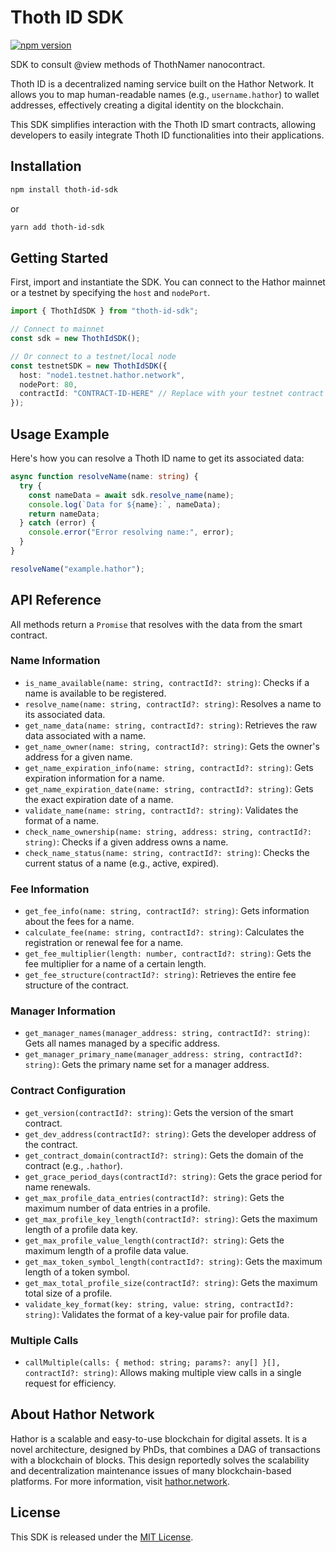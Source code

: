 # Thoth ID SDK

[![npm version](https://img.shields.io/npm/v/thoth-id-sdk.svg)](https://www.npmjs.com/package/thoth-id-sdk)

SDK to consult @view methods of ThothNamer nanocontract.

Thoth ID is a decentralized naming service built on the Hathor Network. It allows you to map human-readable names (e.g., `username.hathor`) to wallet addresses, effectively creating a digital identity on the blockchain.

This SDK simplifies interaction with the Thoth ID smart contracts, allowing developers to easily integrate Thoth ID functionalities into their applications.

## Installation

```bash
npm install thoth-id-sdk
```

or

```bash
yarn add thoth-id-sdk
```

## Getting Started

First, import and instantiate the SDK. You can connect to the Hathor mainnet or a testnet by specifying the `host` and `nodePort`.

```typescript
import { ThothIdSDK } from "thoth-id-sdk";

// Connect to mainnet
const sdk = new ThothIdSDK();

// Or connect to a testnet/local node
const testnetSDK = new ThothIdSDK({
  host: "node1.testnet.hathor.network",
  nodePort: 80,
  contractId: "CONTRACT-ID-HERE" // Replace with your testnet contract ID
});
```

## Usage Example

Here's how you can resolve a Thoth ID name to get its associated data:

```typescript
async function resolveName(name: string) {
  try {
    const nameData = await sdk.resolve_name(name);
    console.log(`Data for ${name}:`, nameData);
    return nameData;
  } catch (error) {
    console.error("Error resolving name:", error);
  }
}

resolveName("example.hathor");
```

## API Reference

All methods return a `Promise` that resolves with the data from the smart contract.

### Name Information

- `is_name_available(name: string, contractId?: string)`: Checks if a name is available to be registered.
- `resolve_name(name: string, contractId?: string)`: Resolves a name to its associated data.
- `get_name_data(name: string, contractId?: string)`: Retrieves the raw data associated with a name.
- `get_name_owner(name: string, contractId?: string)`: Gets the owner's address for a given name.
- `get_name_expiration_info(name: string, contractId?: string)`: Gets expiration information for a name.
- `get_name_expiration_date(name: string, contractId?: string)`: Gets the exact expiration date of a name.
- `validate_name(name: string, contractId?: string)`: Validates the format of a name.
- `check_name_ownership(name: string, address: string, contractId?: string)`: Checks if a given address owns a name.
- `check_name_status(name: string, contractId?: string)`: Checks the current status of a name (e.g., active, expired).

### Fee Information

- `get_fee_info(name: string, contractId?: string)`: Gets information about the fees for a name.
- `calculate_fee(name: string, contractId?: string)`: Calculates the registration or renewal fee for a name.
- `get_fee_multiplier(length: number, contractId?: string)`: Gets the fee multiplier for a name of a certain length.
- `get_fee_structure(contractId?: string)`: Retrieves the entire fee structure of the contract.

### Manager Information

- `get_manager_names(manager_address: string, contractId?: string)`: Gets all names managed by a specific address.
- `get_manager_primary_name(manager_address: string, contractId?: string)`: Gets the primary name set for a manager address.

### Contract Configuration

- `get_version(contractId?: string)`: Gets the version of the smart contract.
- `get_dev_address(contractId?: string)`: Gets the developer address of the contract.
- `get_contract_domain(contractId?: string)`: Gets the domain of the contract (e.g., `.hathor`).
- `get_grace_period_days(contractId?: string)`: Gets the grace period for name renewals.
- `get_max_profile_data_entries(contractId?: string)`: Gets the maximum number of data entries in a profile.
- `get_max_profile_key_length(contractId?: string)`: Gets the maximum length of a profile data key.
- `get_max_profile_value_length(contractId?: string)`: Gets the maximum length of a profile data value.
- `get_max_token_symbol_length(contractId?: string)`: Gets the maximum length of a token symbol.
- `get_max_total_profile_size(contractId?: string)`: Gets the maximum total size of a profile.
- `validate_key_format(key: string, value: string, contractId?: string)`: Validates the format of a key-value pair for profile data.

### Multiple Calls

- `callMultiple(calls: { method: string; params?: any[] }[], contractId?: string)`: Allows making multiple view calls in a single request for efficiency.

## About Hathor Network

Hathor is a scalable and easy-to-use blockchain for digital assets. It is a novel architecture, designed by PhDs, that combines a DAG of transactions with a blockchain of blocks. This design reportedly solves the scalability and decentralization maintenance issues of many blockchain-based platforms. For more information, visit [hathor.network](https://hathor.network/).

## License

This SDK is released under the [MIT License](LICENSE).
